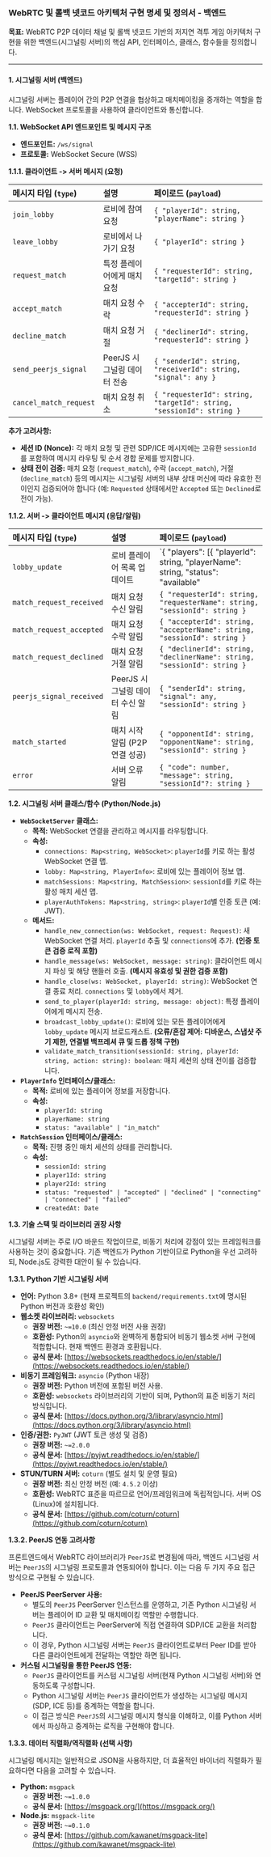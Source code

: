 ### **WebRTC 및 롤백 넷코드 아키텍처 구현 명세 및 정의서 - 백엔드**

**목표:** WebRTC P2P 데이터 채널 및 롤백 넷코드 기반의 저지연 격투 게임 아키텍처 구현을 위한 백엔드(시그널링 서버)의 핵심 API, 인터페이스, 클래스, 함수들을 정의합니다.

---

#### **1. 시그널링 서버 (백엔드)**

시그널링 서버는 플레이어 간의 P2P 연결을 협상하고 매치메이킹을 중개하는 역할을 합니다. WebSocket 프로토콜을 사용하여 클라이언트와 통신합니다.

**1.1. WebSocket API 엔드포인트 및 메시지 구조**

*   **엔드포인트:** `/ws/signal`
*   **프로토콜:** WebSocket Secure (WSS)

**1.1.1. 클라이언트 -> 서버 메시지 (요청)**

| 메시지 타입 (`type`) | 설명 | 페이로드 (`payload`) |
| :------------------- | :--- | :------------------- |
| `join_lobby` | 로비에 참여 요청 | `{ "playerId": string, "playerName": string }` |
| `leave_lobby` | 로비에서 나가기 요청 | `{ "playerId": string }` |
| `request_match` | 특정 플레이어에게 매치 요청 | `{ "requesterId": string, "targetId": string }` |
| `accept_match` | 매치 요청 수락 | `{ "accepterId": string, "requesterId": string }` |
| `decline_match` | 매치 요청 거절 | `{ "declinerId": string, "requesterId": string }` |
| `send_peerjs_signal` | PeerJS 시그널링 데이터 전송 | `{ "senderId": string, "receiverId": string, "signal": any }` |
| `cancel_match_request` | 매치 요청 취소 | `{ "requesterId": string, "targetId": string, "sessionId": string }` |

**추가 고려사항:**
*   **세션 ID (Nonce):** 각 매치 요청 및 관련 SDP/ICE 메시지에는 고유한 `sessionId`를 포함하여 메시지 라우팅 및 순서 경합 문제를 방지합니다.
*   **상태 전이 검증:** 매치 요청 (`request_match`), 수락 (`accept_match`), 거절 (`decline_match`) 등의 메시지는 시그널링 서버의 내부 상태 머신에 따라 유효한 전이인지 검증되어야 합니다 (예: `Requested` 상태에서만 `Accepted` 또는 `Declined`로 전이 가능).

**1.1.2. 서버 -> 클라이언트 메시지 (응답/알림)**

| 메시지 타입 (`type`) | 설명 | 페이로드 (`payload`) |
| :------------------- | :--- | :------------------- |
| `lobby_update` | 로비 플레이어 목록 업데이트 | `{ "players": [{ "playerId": string, "playerName": string, "status": "available" | "in_match" }] }` |
| `match_request_received` | 매치 요청 수신 알림 | `{ "requesterId": string, "requesterName": string, "sessionId": string }` |
| `match_request_accepted` | 매치 요청 수락 알림 | `{ "accepterId": string, "accepterName": string, "sessionId": string }` |
| `match_request_declined` | 매치 요청 거절 알림 | `{ "declinerId": string, "declinerName": string, "sessionId": string }` |
| `peerjs_signal_received` | PeerJS 시그널링 데이터 수신 알림 | `{ "senderId": string, "signal": any, "sessionId": string }` |
| `match_started` | 매치 시작 알림 (P2P 연결 성공) | `{ "opponentId": string, "opponentName": string, "sessionId": string }` |
| `error` | 서버 오류 알림 | `{ "code": number, "message": string, "sessionId"?: string }` |

**1.2. 시그널링 서버 클래스/함수 (Python/Node.js)**

*   **`WebSocketServer` 클래스:**
    *   **목적:** WebSocket 연결을 관리하고 메시지를 라우팅합니다.
    *   **속성:**
        *   `connections: Map<string, WebSocket>`: `playerId`를 키로 하는 활성 WebSocket 연결 맵.
        *   `lobby: Map<string, PlayerInfo>`: 로비에 있는 플레이어 정보 맵.
        *   `matchSessions: Map<string, MatchSession>`: `sessionId`를 키로 하는 활성 매치 세션 맵.
        *   `playerAuthTokens: Map<string, string>`: `playerId`별 인증 토큰 (예: JWT).
    *   **메서드:**
        *   `handle_new_connection(ws: WebSocket, request: Request)`: 새 WebSocket 연결 처리. `playerId` 추출 및 `connections`에 추가. **(인증 토큰 검증 로직 포함)**
        *   `handle_message(ws: WebSocket, message: string)`: 클라이언트 메시지 파싱 및 해당 핸들러 호출. **(메시지 유효성 및 권한 검증 포함)**
        *   `handle_close(ws: WebSocket, playerId: string)`: WebSocket 연결 종료 처리. `connections` 및 `lobby`에서 제거.
        *   `send_to_player(playerId: string, message: object)`: 특정 플레이어에게 메시지 전송.
        *   `broadcast_lobby_update()`: 로비에 있는 모든 플레이어에게 `lobby_update` 메시지 브로드캐스트. **(오류/혼잡 제어: 디바운스, 스냅샷 주기 제한, 연결별 백프레셔 큐 및 드롭 정책 구현)**
        *   `validate_match_transition(sessionId: string, playerId: string, action: string): boolean`: 매치 세션의 상태 전이를 검증합니다.
*   **`PlayerInfo` 인터페이스/클래스:**
    *   **목적:** 로비에 있는 플레이어 정보를 저장합니다.
    *   **속성:**
        *   `playerId: string`
        *   `playerName: string`
        *   `status: "available" | "in_match"`
*   **`MatchSession` 인터페이스/클래스:**
    *   **목적:** 진행 중인 매치 세션의 상태를 관리합니다.
    *   **속성:**
        *   `sessionId: string`
        *   `player1Id: string`
        *   `player2Id: string`
        *   `status: "requested" | "accepted" | "declined" | "connecting" | "connected" | "failed"`
        *   `createdAt: Date`

**1.3. 기술 스택 및 라이브러리 권장 사항**

시그널링 서버는 주로 I/O 바운드 작업이므로, 비동기 처리에 강점이 있는 프레임워크를 사용하는 것이 중요합니다. 기존 백엔드가 Python 기반이므로 Python을 우선 고려하되, Node.js도 강력한 대안이 될 수 있습니다.

**1.3.1. Python 기반 시그널링 서버**

*   **언어:** Python 3.8+ (현재 프로젝트의 `backend/requirements.txt`에 명시된 Python 버전과 호환성 확인)
*   **웹소켓 라이브러리:** `websockets`
    *   **권장 버전:** `~=10.0` (최신 안정 버전 사용 권장)
    *   **호환성:** Python의 `asyncio`와 완벽하게 통합되어 비동기 웹소켓 서버 구현에 적합합니다. 현재 백엔드 환경과 호환됩니다.
    *   **공식 문서:** [https://websockets.readthedocs.io/en/stable/](https://websockets.readthedocs.io/en/stable/)
*   **비동기 프레임워크:** `asyncio` (Python 내장)
    *   **권장 버전:** Python 버전에 포함된 버전 사용.
    *   **호환성:** `websockets` 라이브러리의 기반이 되며, Python의 표준 비동기 처리 방식입니다.
    *   **공식 문서:** [https://docs.python.org/3/library/asyncio.html](https://docs.python.org/3/library/asyncio.html)
*   **인증/권한:** `PyJWT` (JWT 토큰 생성 및 검증)
    *   **권장 버전:** `~=2.0.0`
    *   **공식 문서:** [https://pyjwt.readthedocs.io/en/stable/](https://pyjwt.readthedocs.io/en/stable/)
*   **STUN/TURN 서버:** `coturn` (별도 설치 및 운영 필요)
    *   **권장 버전:** 최신 안정 버전 (예: `4.5.2` 이상)
    *   **호환성:** WebRTC 표준을 따르므로 언어/프레임워크에 독립적입니다. 서버 OS (Linux)에 설치됩니다.
    *   **공식 문서:** [https://github.com/coturn/coturn](https://github.com/coturn/coturn)

**1.3.2. PeerJS 연동 고려사항**

프론트엔드에서 WebRTC 라이브러리가 `PeerJS`로 변경됨에 따라, 백엔드 시그널링 서버는 `PeerJS`의 시그널링 프로토콜과 연동되어야 합니다. 이는 다음 두 가지 주요 접근 방식으로 구현될 수 있습니다.

*   **PeerJS PeerServer 사용:**
    *   별도의 `PeerJS` PeerServer 인스턴스를 운영하고, 기존 Python 시그널링 서버는 플레이어 ID 교환 및 매치메이킹 역할만 수행합니다.
    *   `PeerJS` 클라이언트는 PeerServer에 직접 연결하여 SDP/ICE 교환을 처리합니다.
    *   이 경우, Python 시그널링 서버는 `PeerJS` 클라이언트로부터 Peer ID를 받아 다른 클라이언트에게 전달하는 역할만 하면 됩니다.
*   **커스텀 시그널링을 통한 PeerJS 연동:**
    *   `PeerJS` 클라이언트를 커스텀 시그널링 서버(현재 Python 시그널링 서버)와 연동하도록 구성합니다.
    *   Python 시그널링 서버는 `PeerJS` 클라이언트가 생성하는 시그널링 메시지(SDP, ICE 등)를 중계하는 역할을 합니다.
    *   이 접근 방식은 `PeerJS`의 시그널링 메시지 형식을 이해하고, 이를 Python 서버에서 파싱하고 중계하는 로직을 구현해야 합니다.

**1.3.3. 데이터 직렬화/역직렬화 (선택 사항)**

시그널링 메시지는 일반적으로 JSON을 사용하지만, 더 효율적인 바이너리 직렬화가 필요하다면 다음을 고려할 수 있습니다.

*   **Python:** `msgpack`
    *   **권장 버전:** `~=1.0.0`
    *   **공식 문서:** [https://msgpack.org/](https://msgpack.org/)
*   **Node.js:** `msgpack-lite`
    *   **권장 버전:** `~=0.1.0`
    *   **공식 문서:** [https://github.com/kawanet/msgpack-lite](https://github.com/kawanet/msgpack-lite)
